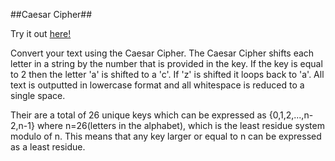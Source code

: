 ##Caesar Cipher##

Try it out [here!](https://secret-beyond-72756.herokuapp.com)

Convert your text using the Caesar Cipher. The Caesar Cipher shifts each letter in a string by the number that is provided in the key. If the key is equal to 2 then the letter 'a' is shifted to a 'c'. If 'z' is shifted it loops back to 'a'.
All text is outputted in lowercase format and all whitespace is reduced to a single space.

Their are a total of 26 unique keys which can be expressed as {0,1,2,...,n-2,n-1}  where n=26(letters in the alphabet), which is the least residue system modulo of n. This means that any key larger or equal to n can be expressed as a least residue. 